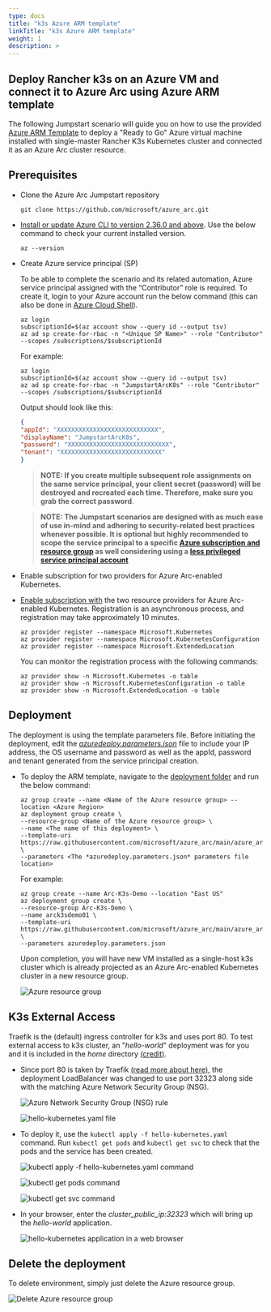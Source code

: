 ```yaml
---
type: docs
title: "k3s Azure ARM template"
linkTitle: "k3s Azure ARM template"
weight: 1
description: >
---
```


## Deploy Rancher k3s on an Azure VM and connect it to Azure Arc using Azure ARM template

The following Jumpstart scenario will guide you on how to use the provided [Azure ARM Template](https://docs.microsoft.com/azure/azure-resource-manager/templates/overview) to deploy a "Ready to Go" Azure virtual machine installed with single-master Rancher K3s Kubernetes cluster and connected it as an Azure Arc cluster resource.

## Prerequisites

* Clone the Azure Arc Jumpstart repository

    ```shell
    git clone https://github.com/microsoft/azure_arc.git
    ```

* [Install or update Azure CLI to version 2.36.0 and above](https://docs.microsoft.com/cli/azure/install-azure-cli?view=azure-cli-latest). Use the below command to check your current installed version.

  ```shell
  az --version
  ```

* Create Azure service principal (SP)

    To be able to complete the scenario and its related automation, Azure service principal assigned with the “Contributor” role is required. To create it, login to your Azure account run the below command (this can also be done in [Azure Cloud Shell](https://shell.azure.com/)).

    ```shell
    az login
    subscriptionId=$(az account show --query id --output tsv)
    az ad sp create-for-rbac -n "<Unique SP Name>" --role "Contributor" --scopes /subscriptions/$subscriptionId
    ```

    For example:

    ```shell
    az login
    subscriptionId=$(az account show --query id --output tsv)
    az ad sp create-for-rbac -n "JumpstartArcK8s" --role "Contributor" --scopes /subscriptions/$subscriptionId
    ```

    Output should look like this:

    ```json
    {
    "appId": "XXXXXXXXXXXXXXXXXXXXXXXXXXXX",
    "displayName": "JumpstartArcK8s",
    "password": "XXXXXXXXXXXXXXXXXXXXXXXXXXXX",
    "tenant": "XXXXXXXXXXXXXXXXXXXXXXXXXXXX"
    }
    ```

    > **NOTE: If you create multiple subsequent role assignments on the same service principal, your client secret (password) will be destroyed and recreated each time. Therefore, make sure you grab the correct password**.

    > **NOTE: The Jumpstart scenarios are designed with as much ease of use in-mind and adhering to security-related best practices whenever possible. It is optional but highly recommended to scope the service principal to a specific [Azure subscription and resource group](https://docs.microsoft.com/cli/azure/ad/sp?view=azure-cli-latest) as well considering using a [less privileged service principal account](https://docs.microsoft.com/azure/role-based-access-control/best-practices)**

* Enable subscription for two providers for Azure Arc-enabled Kubernetes.
  
* [Enable subscription with](https://docs.microsoft.com/azure/azure-resource-manager/management/resource-providers-and-types#register-resource-provider) the two resource providers for Azure Arc-enabled Kubernetes. Registration is an asynchronous process, and registration may take approximately 10 minutes.

  ```shell
  az provider register --namespace Microsoft.Kubernetes
  az provider register --namespace Microsoft.KubernetesConfiguration
  az provider register --namespace Microsoft.ExtendedLocation
  ```

  You can monitor the registration process with the following commands:

  ```shell
  az provider show -n Microsoft.Kubernetes -o table
  az provider show -n Microsoft.KubernetesConfiguration -o table
  az provider show -n Microsoft.ExtendedLocation -o table
  ```

## Deployment

The deployment is using the template parameters file. Before initiating the deployment, edit the [*azuredeploy.parameters.json*](https://github.com/microsoft/azure_arc/blob/main/azure_arc_k8s_jumpstart/rancher_k3s/azure/arm_template/azuredeploy.parameters.json) file to include your IP address, the OS username and password as well as the appId, password and tenant generated from the service principal creation.  

* To deploy the ARM template, navigate to the [deployment folder](https://github.com/microsoft/azure_arc/tree/main/azure_arc_k8s_jumpstart/rancher_k3s/azure/arm_template) and run the below command:

  ```shell
  az group create --name <Name of the Azure resource group> --location <Azure Region>
  az deployment group create \
  --resource-group <Name of the Azure resource group> \
  --name <The name of this deployment> \
  --template-uri https://raw.githubusercontent.com/microsoft/azure_arc/main/azure_arc_k8s_jumpstart/rancher_k3s/azure/arm_template/azuredeploy.json \
  --parameters <The *azuredeploy.parameters.json* parameters file location>
  ```

  For example:

  ```shell
  az group create --name Arc-K3s-Demo --location "East US"
  az deployment group create \
  --resource-group Arc-K3s-Demo \
  --name arck3sdemo01 \
  --template-uri https://raw.githubusercontent.com/microsoft/azure_arc/main/azure_arc_k8s_jumpstart/rancher_k3s/azure/arm_template/azuredeploy.json \
  --parameters azuredeploy.parameters.json
  ```

  Upon completion, you will have new VM installed as a single-host k3s cluster which is already projected as an Azure Arc-enabled Kubernetes cluster in a new resource group.

  ![Azure resource group](./01.png)

## K3s External Access

Traefik is the (default) ingress controller for k3s and uses port 80. To test external access to k3s cluster, an "*hello-world*" deployment was for you and it is included in the *home* directory [(credit)](https://github.com/paulbouwer/hello-kubernetes).

* Since port 80 is taken by Traefik [(read more about here)](https://github.com/rancher/k3s/issues/436), the deployment LoadBalancer was changed to use port 32323 along side with the matching Azure Network Security Group (NSG).

  ![Azure Network Security Group (NSG) rule](./02.png)

  ![hello-kubernetes.yaml file](./03.png)

* To deploy it, use the ```kubectl apply -f hello-kubernetes.yaml``` command. Run ```kubectl get pods``` and ```kubectl get svc``` to check that the pods and the service has been created.

  ![kubectl apply -f hello-kubernetes.yaml command](./04.png)

  ![kubectl get pods command](./05.png)

  ![kubectl get svc command](./06.png)

* In your browser, enter the *cluster_public_ip:32323* which will bring up the *hello-world* application.

  ![hello-kubernetes application in a web browser](./07.png)

## Delete the deployment

To delete environment, simply just delete the Azure resource group.

![Delete Azure resource group](./08.png)
